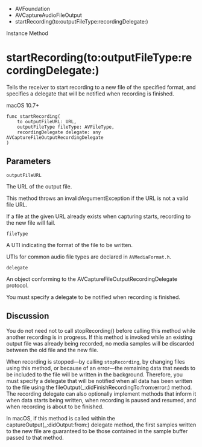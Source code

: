 

- AVFoundation
- AVCaptureAudioFileOutput
-  startRecording(to:outputFileType:recordingDelegate:) 

Instance Method

# startRecording(to:outputFileType:recordingDelegate:)

Tells the receiver to start recording to a new file of the specified format, and specifies a delegate that will be notified when recording is finished.

macOS 10.7+

``` source
func startRecording(
    to outputFileURL: URL,
    outputFileType fileType: AVFileType,
    recordingDelegate delegate: any AVCaptureFileOutputRecordingDelegate
)
```

## Parameters 

`outputFileURL`  

The URL of the output file.

This method throws an invalidArgumentException if the URL is not a valid file URL.

If a file at the given URL already exists when capturing starts, recording to the new file will fail.

`fileType`  

A UTI indicating the format of the file to be written.

UTIs for common audio file types are declared in `AVMediaFormat.h`.

`delegate`  

An object conforming to the AVCaptureFileOutputRecordingDelegate protocol.

You must specify a delegate to be notified when recording is finished.

## Discussion

You do not need not to call stopRecording() before calling this method while another recording is in progress. If this method is invoked while an existing output file was already being recorded, no media samples will be discarded between the old file and the new file.

When recording is stopped—by calling `stopRecording`, by changing files using this method, or because of an error—the remaining data that needs to be included to the file will be written in the background. Therefore, you must specify a delegate that will be notified when all data has been written to the file using the fileOutput(_:didFinishRecordingTo:from:error:) method. The recording delegate can also optionally implement methods that inform it when data starts being written, when recording is paused and resumed, and when recording is about to be finished.

In macOS, if this method is called within the captureOutput(_:didOutput:from:) delegate method, the first samples written to the new file are guaranteed to be those contained in the sample buffer passed to that method.

